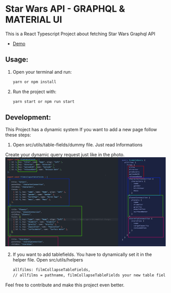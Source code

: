 # Star Wars API - GRAPHQL & MATERIAL UI

This is a React Typescript Project about fetching Star Wars Graphql API

- [Demo](https://starwars-apollo-graphql.netlify.app)

## Usage:

1. Open your terminal and run:

   ```bash
   yarn or npm install
   ```

2. Run the project with:

   ```bash
   yarn start or npm run start
   ```

## Development:

This Project has a dynamic system If you want to add a new page follow these steps:

1. Open src/utils/table-fields/dummy file. Just read Informations

Create your dynamic query request just like in the photo.
<picture>
<img src="public/guide-img.png" >
</picture>

2. If you want to add tablefields. You have to dynamically set it in the helper file. Open src/utils/helpers
   ```bash
   allfilms: filmCollapseTableFields,
   // allfilms = pathname, filmCollapseTableFields your new table field variable
   ```

Feel free to contribute and make this project even better.
